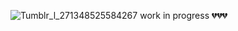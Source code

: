 ![Tumblr_l_271348525584267](https://github.com/unkindentity/over_and_over/assets/172919129/cf4b63a2-e8da-4883-afa7-a863eec9e82b)
work in progress 💔💔💔
